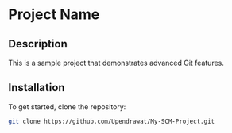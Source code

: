 # Project Name

## Description
This is a sample project that demonstrates advanced Git features.

## Installation
To get started, clone the repository:
```bash
git clone https://github.com/Upendrawat/My-SCM-Project.git
